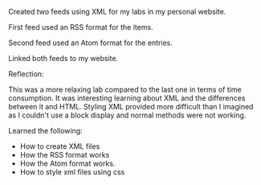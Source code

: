Created two feeds using XML for my labs in my personal website.

First feed used an RSS format for the items.

Second feed used an Atom format for the entries.

Linked both feeds to my website.

Reflection:

This was a more relaxing lab compared to the last one in terms of time consumption. It was interesting learning about XML and the differences between it and HTML. Styling XML provided more difficult than I imagined as I couldn't use a block display and normal methods were not working.

Learned the following:
 - How to create XML files
 - How the RSS format works
 - How the Atom format works.
 - How to style xml files using css
